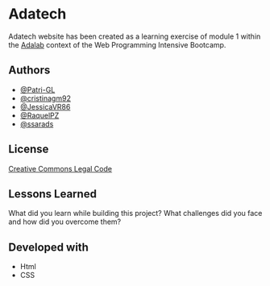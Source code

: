 
# Adatech

Adatech website has been created as a learning exercise of module 1 within the [Adalab](https://adalab.es/) context of the Web Programming Intensive Bootcamp. 



## Authors

- [@Patri-GL](https://github.com/Patri-GL)
- [@cristinagm92](https://github.com/cristinagm92)
- [@JessicaVR86](https://github.com/JessicaVR86)
- [@RaquelPZ](https://github.com/RaquelPZ)
- [@ssarads](https://github.com/ssarads)


## License

[Creative Commons Legal Code](https://creativecommons.org/legal-code-defined/)


## Lessons Learned

What did you learn while building this project? What challenges did you face and how did you overcome them?


## Developed with

- Html
- CSS
